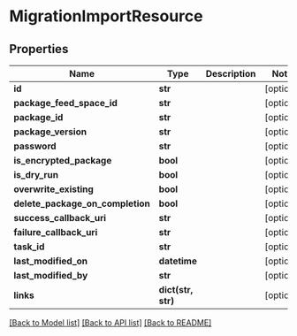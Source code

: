# MigrationImportResource

## Properties
Name | Type | Description | Notes
------------ | ------------- | ------------- | -------------
**id** | **str** |  | [optional] 
**package_feed_space_id** | **str** |  | [optional] 
**package_id** | **str** |  | [optional] 
**package_version** | **str** |  | [optional] 
**password** | **str** |  | [optional] 
**is_encrypted_package** | **bool** |  | [optional] 
**is_dry_run** | **bool** |  | [optional] 
**overwrite_existing** | **bool** |  | [optional] 
**delete_package_on_completion** | **bool** |  | [optional] 
**success_callback_uri** | **str** |  | [optional] 
**failure_callback_uri** | **str** |  | [optional] 
**task_id** | **str** |  | [optional] 
**last_modified_on** | **datetime** |  | [optional] 
**last_modified_by** | **str** |  | [optional] 
**links** | **dict(str, str)** |  | [optional] 

[[Back to Model list]](../README.md#documentation-for-models) [[Back to API list]](../README.md#documentation-for-api-endpoints) [[Back to README]](../README.md)


